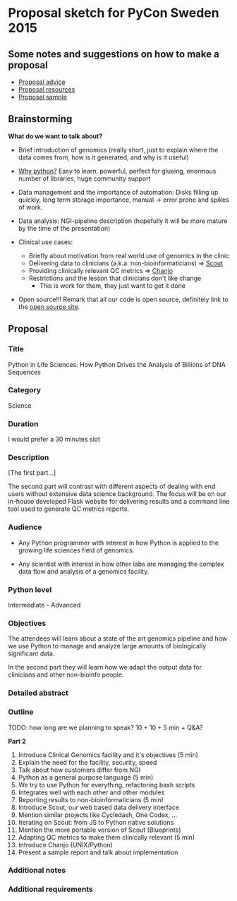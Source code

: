 # Proposal sketch for PyCon Sweden 2015

## Some notes and suggestions on how to make a proposal

* [Proposal advice](https://us.pycon.org/2015/speaking/proposal_advice/)
* [Proposal resources](https://us.pycon.org/2015/speaking/proposal-resources/)
* [Proposal sample](https://us.pycon.org/2015/speaking/proposal_advice/samples/SpacePug/)

## Brainstorming

**What do we want to talk about?**

* Brief introduction of genomics (really short, just to explain where the
  data comes from, how is it generated, and why is it useful)

* [Why python?](http://www.nature.com/news/programming-pick-up-python-1.16833)
  Easy to learn, powerful, perfect for glueing, enormous number of
  libraries, huge community support

* Data management and the importance of automation: Disks filling up
  quickly, long term storage importance, manual -> error prone and spikes of
  work.

* Data analysis: NGI-pipeline description (hopefully it will be more mature
  by the time of the presentation)

* Clinical use cases:
  - Briefly about motivation from real world use of genomics in the clinic
  - Delivering data to clinicians (a.k.a. non-bioinformaticians)
    => [Scout][scout]
  - Providing clinically relevant QC metrics => [Chanjo][chanjo]
  - Restrictions and the lesson that clinicians don't like change
    + This is work for them, they just want to get it done

* Open source!!! Remark that all our code is open source, definitely
  link to the [open source site][open-source].

## Proposal

### Title

Python in Life Sciences:
How Python Drives the Analysis of Billions of DNA Sequences

### Category

Science

### Duration

I would prefer a 30 minutes slot

### Description

[The first part...]

The second part will contrast with different aspects of dealing with end users
without extensive data science background. The focus will be on our in-house
developed Flask website for delivering results and a command line tool used to
generate QC metrics reports.

### Audience

- Any Python programmer with interest in how Python is applied to the growing
  life sciences field of genomics.

- Any scientist with interest in how other labs are managing the complex data
  flow and analysis of a genomics facility.

### Python level

Intermediate - Advanced

### Objectives

The attendees will learn about a state of the art genomics pipeline and
how we use Python to manage and analyze large amounts of biologically
significant data.

In the second part they will learn how we adapt the output data for clinicians
and other non-bioinfo people.

### Detailed abstract

### Outline
TODO: how long are we planning to speak? 10 + 10 + 5 min + Q&A?

**Part 2**
1. Introduce Clinical Genomics facility and it's objectives (5 min)
  1. Explain the need for the facility, security, speed
  2. Talk about how customers differ from NGI
2. Python as a general purpose language (5 min)
  1. We try to use Python for everything, refactoring bash scripts
  2. Integrates well with each other and other modules
3. Reporting results to non-bioinformaticians (5 min)
  1. Introduce Scout, our web based data delivery interface
  2. Mention similar projects like Cycledash, One Codex, ...
  3. Iterating on Scout: from JS to Python native solutions
  4. Mention the more portable version of Scout (Blueprints)
4. Adapting QC metrics to make them clinically relevant (5 min)
  1. Introduce Chanjo (UNIX/Python)
  2. Present a sample report and talk about implementation

### Additional notes

### Additional requirements



[chanjo]: https://chanjo.readthedocs.org/en/latest/
[open-source]: http://opensource.scilifelab.se/
[scout]: http://www.clinicalgenomics.se/scout/
